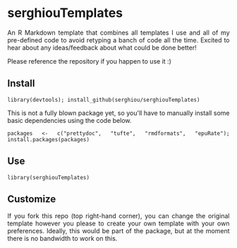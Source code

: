 # serghiouTemplates

<div align="justify">
 
An R Markdown template that combines all templates I use and all of my pre-defined code to avoid retyping a banch of code all the time. Excited to hear about any ideas/feedback about what could be done better! 

Please reference the repository if you happen to use it :)

## Install

```{r}
library(devtools); install_github(serghiou/serghiouTemplates)
```

This is not a fully  blown package yet, so you'll have to manually install some basic dependencies using the code below.

```{r}
packages <- c("prettydoc", "tufte", "rmdformats", "epuRate"); install.packages(packages)
```


## Use

```{r}
library(serghiouTemplates)
```

## Customize

If you fork this repo (top right-hand corner), you can change the original template however you please to create your own template with your own preferences. Ideally, this would be part of the package, but at the moment there is no bandwidth to work on this.


</div>
